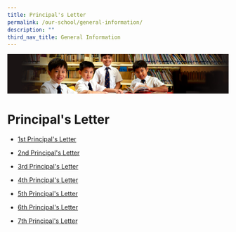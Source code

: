 ```yaml
---
title: Principal's Letter
permalink: /our-school/general-information/
description: ""
third_nav_title: General Information
---
```

![](/images/Sub-banner1.jpg)

Principal's Letter
==================

* [1st Principal's Letter](/files/announcement1.pdf)

* [2nd Principal's Letter](/files/announcement2.pdf)

* [3rd Principal's Letter](/files/announcement3.pdf)

* [4th Principal's Letter](/files/announcement4.pdf)

* [5th Principal's Letter](/files/announcement5.pdf)

* [6th Principal's Letter](/files/announcement6.pdf)

* [7th Principal's Letter](/files/announcement7.pdf)
